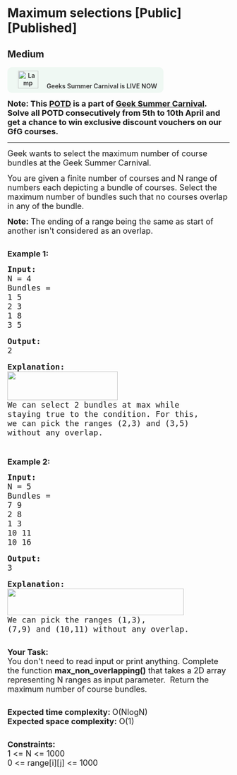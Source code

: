 # Maximum selections [Public][Published]
## Medium 
<div class="problem-statement">
                <p><a onclick="gtagHelperFunction('clickopen','salesevent_gsc_problemspage_promobanner')" href="https://practice.geeksforgeeks.org/summer-carnival-2022?utm_source=practiceproblems&amp;utm_medium=problemspromobanner&amp;utm_campaign=gsc22" target="_blank"></a></p><div style="margin: 14px 0px !important;" class="row"><a onclick="gtagHelperFunction('clickopen','salesevent_gsc_problemspage_promobanner')" href="https://practice.geeksforgeeks.org/summer-carnival-2022?utm_source=practiceproblems&amp;utm_medium=problemspromobanner&amp;utm_campaign=gsc22" target="_blank">             <div class="col-md-12" style="cursor:pointer;background: #EFF8F3 0% 0% no-repeat padding-box; display: flex; align-items: center; position:                 relative; padding: 1.5%; border-radius: 10px; display: inline-block; text-align: center; font-weight: 600; color: #333"> <img src="https://media.geeksforgeeks.org/img-practice/gcs2022thumbnail-1649059370.png" alt="Lamp" width="46" height="40" style="background: transparent 0% 0% no-repeat padding-box;opacity: 1; margin: 0 16px;" class="img-responsive"> Geeks Summer Carnival is LIVE NOW &nbsp; <i class="fa fa-external-link" aria-hidden="true"></i> </div></a></div><p><span style="font-size:18px"><strong>Note: This&nbsp;<a href="http://practice.geeksforgeeks.org/problem-of-the-day" target="_blank">POTD</a>&nbsp;is a part of&nbsp;<a href="https://practice.geeksforgeeks.org/summer-carnival-2022?utm_source=potd&amp;utm_medium=problempage&amp;utm_campaign=gsc22" target="_blank">Geek Summer Carnival</a>. Solve all POTD consecutively from 5th to 10th April and get a chance to win exclusive discount vouchers on our GfG courses.</strong></span></p>

<hr>
<p><span style="font-size:18px">Geek wants to select the maximum number of course bundles at the Geek Summer Carnival.&nbsp;</span></p>

<p><span style="font-size:18px">You are given a finite number of courses and N range of numbers each depicting a bundle of courses.&nbsp;Select the maximum number of bundles such that no courses overlap in any of the bundle.</span></p>

<p><span style="font-size:18px"><strong>Note:</strong> The ending of a range being the same as start of another isn't considered as an overlap.</span></p>

<p><br>
<span style="font-size:18px"><strong>Example 1:</strong></span></p>

<pre><span style="font-size:18px"><strong>Input:</strong>
N = 4
Bundles = 
1 5
2 3
1 8
3 5</span>

<span style="font-size:18px"><strong>Output:</strong>
2</span>

<span style="font-size:18px"><strong>Explanation: 
<img alt="" src="https://media.geeksforgeeks.org/img-practice/ScreenShot2022-04-01at4-1648812950.png" style="height:65px; width:250px" class="img-responsive"></strong>
We can select 2 bundles at max while 
staying true to the condition. For this, 
we can pick the ranges (2,3) and (3,5) 
without any overlap. </span></pre>

<p>&nbsp;</p>

<p><strong><span style="font-size:18px">Example 2:</span></strong></p>

<pre><span style="font-size:18px"><strong>Input:</strong>
N = 5
Bundles = 
7 9 
2 8 
1 3 
10 11 
10 16</span>

<span style="font-size:18px"><strong>Output:</strong>
3</span>

<span style="font-size:18px"><strong>Explanation: 
<img alt="" src="https://media.geeksforgeeks.org/img-practice/ScreenShot2022-04-01at4-1648813138.png" style="height:60px; width:400px" class="img-responsive"></strong>
We can pick the ranges (1,3), 
(7,9) and (10,11) without any overlap.</span></pre>

<p><br>
<span style="font-size:18px"><strong>Your Task:</strong><br>
You don't need to read input or print anything. Complete the function <strong>max_non_overlapping()</strong> that takes&nbsp;a 2D array representing N ranges as input parameter. &nbsp;Return the maximum number of course bundles.&nbsp;</span></p>

<p><br>
<span style="font-size:18px"><strong>Expected time complexity: </strong>O(NlogN)<br>
<strong>Expected space complexity:</strong> O(1)</span></p>

<p><br>
<span style="font-size:18px"><strong>Constraints:</strong><br>
1 &lt;= N &lt;= 1000<br>
0 &lt;= range[i][j] &lt;= 1000</span></p>
 <p></p>
            </div>